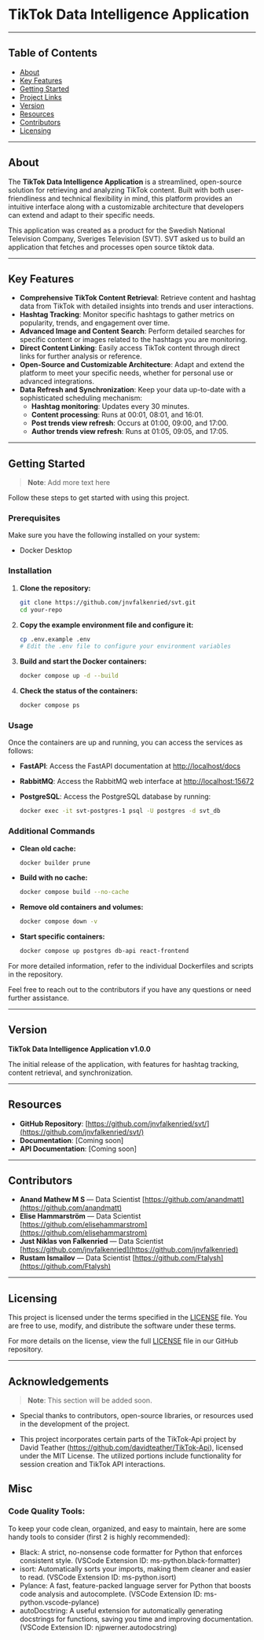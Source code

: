 # TikTok Data Intelligence Application

---

## Table of Contents

- [About](#about)
- [Key Features](#key-features)
- [Getting Started](#getting-started)
- [Project Links](#project-links)
- [Version](#version)
- [Resources](#resources)
- [Contributors](#contributors)
- [Licensing](#licensing)

---

## About

The **TikTok Data Intelligence Application** is a streamlined, open-source solution for retrieving and analyzing TikTok content. Built with both user-friendliness and technical flexibility in mind, this platform provides an intuitive interface along with a customizable architecture that developers can extend and adapt to their specific needs.

This application was created as a product for the Swedish National Television Company, Sveriges Television (SVT). SVT asked us to build an application that fetches and processes open source tiktok data. 

---

## Key Features

- **Comprehensive TikTok Content Retrieval**: Retrieve content and hashtag data from TikTok with detailed insights into trends and user interactions.
- **Hashtag Tracking**: Monitor specific hashtags to gather metrics on popularity, trends, and engagement over time.
- **Advanced Image and Content Search**: Perform detailed searches for specific content or images related to the hashtags you are monitoring.
- **Direct Content Linking**: Easily access TikTok content through direct links for further analysis or reference.
- **Open-Source and Customizable Architecture**: Adapt and extend the platform to meet your specific needs, whether for personal use or advanced integrations.
- **Data Refresh and Synchronization**: Keep your data up-to-date with a sophisticated scheduling mechanism:
  - **Hashtag monitoring**: Updates every 30 minutes.
  - **Content processing**: Runs at 00:01, 08:01, and 16:01.
  - **Post trends view refresh**: Occurs at 01:00, 09:00, and 17:00.
  - **Author trends view refresh**: Runs at 01:05, 09:05, and 17:05.

---

## Getting Started

> **Note**: Add more text here

Follow these steps to get started with using this project.

### Prerequisites

Make sure you have the following installed on your system:
- Docker Desktop

### Installation

1. **Clone the repository:**

    ```sh
    git clone https://github.com/jnvfalkenried/svt.git
    cd your-repo
    ```

2. **Copy the example environment file and configure it:**

    ```sh
    cp .env.example .env
    # Edit the .env file to configure your environment variables
    ```

3. **Build and start the Docker containers:**

    ```sh
    docker compose up -d --build
    ```

4. **Check the status of the containers:**

    ```sh
    docker compose ps
    ```

### Usage

Once the containers are up and running, you can access the services as follows:

- **FastAPI**: Access the FastAPI documentation at [http://localhost/docs](http://localhost/docs)
- **RabbitMQ**: Access the RabbitMQ web interface at [http://localhost:15672](http://localhost:15672)
- **PostgreSQL**: Access the PostgreSQL database by running:

    ```sh
    docker exec -it svt-postgres-1 psql -U postgres -d svt_db
    ```

### Additional Commands

- **Clean old cache:**

    ```sh
    docker builder prune
    ```

- **Build with no cache:**

    ```sh
    docker compose build --no-cache
    ```

- **Remove old containers and volumes:**

    ```sh
    docker compose down -v
    ```

- **Start specific containers:**

    ```sh
    docker compose up postgres db-api react-frontend
    ```

For more detailed information, refer to the individual Dockerfiles and scripts in the repository.

Feel free to reach out to the contributors if you have any questions or need further assistance.

---

## Version

**TikTok Data Intelligence Application v1.0.0**

The initial release of the application, with features for hashtag tracking, content retrieval, and synchronization.

---

## Resources

- **GitHub Repository**: [https://github.com/jnvfalkenried/svt/](https://github.com/jnvfalkenried/svt/)
- **Documentation**: [Coming soon]
- **API Documentation**: [Coming soon]

---

## Contributors

- **Anand Mathew M S** — Data Scientist [https://github.com/anandmatt](https://github.com/anandmatt)
- **Elise Hammarström** — Data Scientist [https://github.com/elisehammarstrom](https://github.com/elisehammarstrom)
- **Just Niklas von Falkenried** — Data Scientist [https://github.com/jnvfalkenried](https://github.com/jnvfalkenried)
- **Rustam Ismailov** — Data Scientist [https://github.com/Ftalysh](https://github.com/Ftalysh)

---

## Licensing

This project is licensed under the terms specified in the [LICENSE](LICENSE) file. You are free to use, modify, and distribute the software under these terms.

For more details on the license, view the full [LICENSE](LICENSE) file in our GitHub repository.

---

## Acknowledgements

> **Note**: This section will be added soon.
- Special thanks to contributors, open-source libraries, or resources used in the development of the project.

- This project incorporates certain parts of the TikTok-Api project by David Teather
(https://github.com/davidteather/TikTok-Api), licensed under the MIT License.
The utilized portions include functionality for session creation and TikTok API interactions.

## Misc

### Code Quality Tools:
To keep your code clean, organized, and easy to maintain, here are some handy tools to consider (first 2 is highly recommended):
* Black: A strict, no-nonsense code formatter for Python that enforces consistent style. (VSCode Extension ID: ms-python.black-formatter)
* isort: Automatically sorts your imports, making them cleaner and easier to read. (VSCode Extension ID: ms-python.isort)
* Pylance: A fast, feature-packed language server for Python that boosts code analysis and autocomplete. (VSCode Extension ID: ms-python.vscode-pylance)
* autoDocstring: A useful extension for automatically generating docstrings for functions, saving you time and improving documentation. (VSCode Extension ID: njpwerner.autodocstring)

